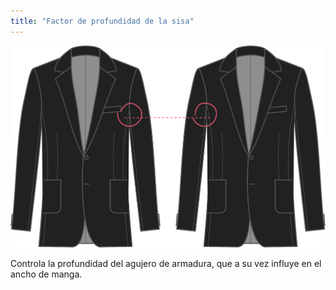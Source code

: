 ```yaml
---
title: "Factor de profundidad de la sisa"
---
```


![Factor de profundidad de la sisa](armholedepthfactor.svg)

Controla la profundidad del agujero de armadura, que a su vez influye en el ancho de manga.




